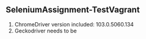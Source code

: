 ## SeleniumAssignment-TestVagrant
1. ChromeDriver version included: 103.0.5060.134
2. Geckodriver needs to be 
